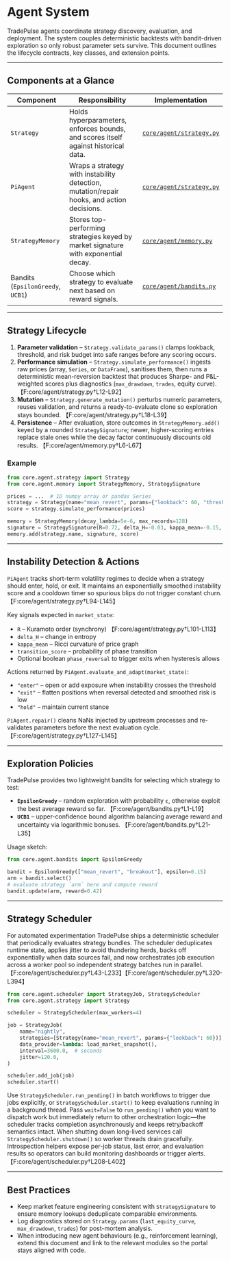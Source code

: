 # Agent System

TradePulse agents coordinate strategy discovery, evaluation, and deployment.
The system couples deterministic backtests with bandit-driven exploration so
only robust parameter sets survive. This document outlines the lifecycle
contracts, key classes, and extension points.

---

## Components at a Glance

| Component | Responsibility | Implementation |
| --------- | -------------- | --------------- |
| `Strategy` | Holds hyperparameters, enforces bounds, and scores itself against historical data. | [`core/agent/strategy.py`](../core/agent/strategy.py) |
| `PiAgent` | Wraps a strategy with instability detection, mutation/repair hooks, and action decisions. | [`core/agent/strategy.py`](../core/agent/strategy.py) |
| `StrategyMemory` | Stores top-performing strategies keyed by market signature with exponential decay. | [`core/agent/memory.py`](../core/agent/memory.py) |
| Bandits (`EpsilonGreedy`, `UCB1`) | Choose which strategy to evaluate next based on reward signals. | [`core/agent/bandits.py`](../core/agent/bandits.py) |

---

## Strategy Lifecycle

1. **Parameter validation** – `Strategy.validate_params()` clamps lookback,
   threshold, and risk budget into safe ranges before any scoring occurs.
2. **Performance simulation** – `Strategy.simulate_performance()` ingests raw
   prices (array, `Series`, or `DataFrame`), sanitises them, then runs a
   deterministic mean-reversion backtest that produces Sharpe- and P&L-weighted
   scores plus diagnostics (`max_drawdown`, `trades`, equity curve). 【F:core/agent/strategy.py†L12-L92】
3. **Mutation** – `Strategy.generate_mutation()` perturbs numeric parameters,
   reuses validation, and returns a ready-to-evaluate clone so exploration stays
   bounded. 【F:core/agent/strategy.py†L18-L39】
4. **Persistence** – After evaluation, store outcomes in `StrategyMemory.add()`
   keyed by a rounded `StrategySignature`; newer, higher-scoring entries replace
   stale ones while the decay factor continuously discounts old results. 【F:core/agent/memory.py†L6-L67】

### Example

```python
from core.agent.strategy import Strategy
from core.agent.memory import StrategyMemory, StrategySignature

prices = ...  # 1D numpy array or pandas Series
strategy = Strategy(name="mean_revert", params={"lookback": 60, "threshold": 0.8})
score = strategy.simulate_performance(prices)

memory = StrategyMemory(decay_lambda=5e-6, max_records=128)
signature = StrategySignature(R=0.72, delta_H=-0.03, kappa_mean=-0.15, entropy=2.1, instability=0.18)
memory.add(strategy.name, signature, score)
```

---

## Instability Detection & Actions

`PiAgent` tracks short-term volatility regimes to decide when a strategy should
enter, hold, or exit. It maintains an exponentially smoothed instability score
and a cooldown timer so spurious blips do not trigger constant churn. 【F:core/agent/strategy.py†L94-L145】

Key signals expected in `market_state`:

- `R` – Kuramoto order (synchrony) 【F:core/agent/strategy.py†L101-L113】
- `delta_H` – change in entropy
- `kappa_mean` – Ricci curvature of price graph
- `transition_score` – probability of phase transition
- Optional boolean `phase_reversal` to trigger exits when hysteresis allows

Actions returned by `PiAgent.evaluate_and_adapt(market_state)`:

- `"enter"` – open or add exposure when instability crosses the threshold
- `"exit"` – flatten positions when reversal detected and smoothed risk is low
- `"hold"` – maintain current stance

`PiAgent.repair()` cleans NaNs injected by upstream processes and re-validates
parameters before the next evaluation cycle. 【F:core/agent/strategy.py†L127-L145】

---

## Exploration Policies

TradePulse provides two lightweight bandits for selecting which strategy to test:

- **`EpsilonGreedy`** – random exploration with probability `ε`, otherwise
  exploit the best average reward so far. 【F:core/agent/bandits.py†L1-L19】
- **`UCB1`** – upper-confidence bound algorithm balancing average reward and
  uncertainty via logarithmic bonuses. 【F:core/agent/bandits.py†L21-L35】

Usage sketch:

```python
from core.agent.bandits import EpsilonGreedy

bandit = EpsilonGreedy(["mean_revert", "breakout"], epsilon=0.15)
arm = bandit.select()
# evaluate strategy `arm` here and compute reward
bandit.update(arm, reward=0.42)
```

---

## Strategy Scheduler

For automated experimentation TradePulse ships a deterministic scheduler that
periodically evaluates strategy bundles. The scheduler deduplicates runtime
state, applies jitter to avoid thundering herds, backs off exponentially when
data sources fail, and now orchestrates job execution across a worker pool so
independent strategy batches run in parallel. 【F:core/agent/scheduler.py†L43-L233】【F:core/agent/scheduler.py†L320-L394】

```python
from core.agent.scheduler import StrategyJob, StrategyScheduler
from core.agent.strategy import Strategy

scheduler = StrategyScheduler(max_workers=4)

job = StrategyJob(
    name="nightly",
    strategies=[Strategy(name="mean_revert", params={"lookback": 60})],
    data_provider=lambda: load_market_snapshot(),
    interval=3600.0,  # seconds
    jitter=120.0,
)

scheduler.add_job(job)
scheduler.start()
```

Use `StrategyScheduler.run_pending()` in batch workflows to trigger due jobs
explicitly, or `StrategyScheduler.start()` to keep evaluations running in a
background thread. Pass `wait=False` to `run_pending()` when you want to
dispatch work but immediately return to other orchestration logic—the scheduler
tracks completion asynchronously and keeps retry/backoff semantics intact.
When shutting down long-lived services call `StrategyScheduler.shutdown()` so
worker threads drain gracefully. Introspection helpers expose per-job status,
last error, and evaluation results so operators can build monitoring dashboards
or trigger alerts. 【F:core/agent/scheduler.py†L208-L402】

---

## Best Practices

- Keep market feature engineering consistent with `StrategySignature` to ensure
  memory lookups deduplicate comparable environments.
- Log diagnostics stored on `Strategy.params` (`last_equity_curve`,
  `max_drawdown`, `trades`) for post-mortem analysis.
- When introducing new agent behaviours (e.g., reinforcement learning), extend
  this document and link to the relevant modules so the portal stays aligned
  with code.

